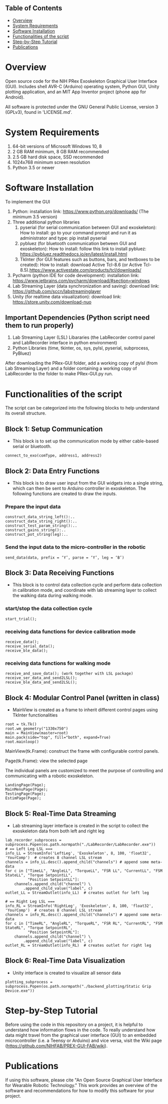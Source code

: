 ## Table of Contents
* [Overview](#Overview)
* [System Requirements](#system-requirements)
* [Software Installation](#software-installation)
* [Functionalities of the script](#functionalities-of-the-script)
* [Step-by-Step Tutorial](#step-by-step-tutorial)
* [Publications](#publications)


# Overview
Open source code for the NIH PRex Exoskeleton Graphical User Interface (GUI). Includes shell AVR-C (Arduino) operating system, Python GUI, Unity plotting application, and an MIT App Inventor project (phone app for Android).

All software is protected under the GNU General Public License, version 3 (GPLv3), found in 'LICENSE.md'. 

# System Requirements
1. 64-bit versions of Microsoft Windows 10, 8
2. 2 GB RAM minimum, 8 GB RAM recommended
3. 2.5 GB hard disk space, SSD recommended
4. 1024x768 minimum screen resolution
5. Python 3.5 or newer

# Software Installation
To implement the GUI 
1. Python: installation link: https://www.python.org/downloads/ (The minimum 3.5 version)
2. Three additional python libraries
   1) pyserial (for serial communication between GUI and exoskeleton): 
      How to install: go to your command prompt and run it as administrator and type: pip install pyserial
   2) pybluez  (for bluetooth communication between GUI and exoskeleton):
      How to install: follow this link to install pybluez: https://pybluez.readthedocs.io/en/latest/install.html
   3) TkInter (for GUI features such as buttons, bars, and textboxes to be created): 
      How to install: download Active Tcl-8.6 (or Active Tcl-8.5).https://www.activestate.com/products/tcl/downloads/
3. Pycharm (python IDE for code development): installation link: https://www.jetbrains.com/pycharm/download/#section=windows
3. Lab Streaming Layer (data synchronization and saving): download link: https://github.com/sccn/labstreaminglayer
4. Unity (for realtime data visualization): download link: https://store.unity.com/download-nuo 

## Important Dependencies (Python script need them to run properly)
1. Lab Streaming Layer (LSL)  Libararies (the LabRecorder control panel and LabRecorder interface in python environment)
2. Python Libraries (time, tkinter, os, sys, pylsl, pyserial, subprocess, PyBluez)

After downloading the PRex-GUI folder, add a working copy of pylsl (from Lab Streaming Layer) and a folder containing a working copy of LabRecorder to the folder to make PRex-GUI.py run.

# Functionalities of the script
The script can be categorized into the following blocks to help understand its overall structure. 

## Block 1: Setup Communication
* This block is to set up the communication mode by either cable-based serial or bluetooth.
```
connect_to_exo(comType, address1, address2)
```

## Block 2: Data Entry Functions
* This block is to draw user input from the GUI widgets into a single string, which can then be sent to Arduino controller in exoskeleton. The following functions are created to draw the inputs. 

### Prepare the input data
```
construct_data_string_left():..
construct_data_string_right():..
construct_test_param_string():..
construct_gains_string():..
construct_pot_string(leg):..
```
### Send the input data to the micro-controller in the robotic
```
send_data(data, prefix = ‘Y’, parse = ‘Y’, leg = ‘B’)
```
## Block 3: Data Receiving Functions
* This block is to control data collection cycle and perform data collection in calibration mode, and coordinate with lab streaming layer to collect the walking data during walking mode. 

### start/stop the data collection cycle
```
start_trial();
```
### receiving data functions for device calibration mode
```
receive_data();
receive_serial_data();
receive_ble_data();
```
### receiving data functions for walking mode
```
receive_and_save_data(); (work together with LSL package)
receive_ser_data_and_send2LSL();
receive_ble_data_and_send2LSL();
```
## Block 4: Modular Control Panel (written in class)

* MainView is created as a frame to inherit different control pages using TkInter functionalities
```
root = tk.Tk()
root.wm_geometry("1330x750")
main = MainView(master=root)
main.pack(side="top", fill="both", expand=True)
root.mainloop()
```

MainView(tk.Frame): construct the frame with configurable control panels.

Page(tk.Frame): view the selected page

The individual panels are customized to meet the purpose of controlling and communicating with a robotic exoskeleton.
```
LandingPage(Page);
MainMenuPage(Page);
TestingPage(Page);
EstimPage(Page);
```
## Block 5: Real-Time Data Streaming

* Lab streaming layer interface is created in the script to collect the exoskeleton data from both left and right leg
```
lab_recorder_subprocess = subprocess.Popen(os.path.normpath("./LabRecorder/LabRecorder.exe"))
# == Left Leg LSL ===
info_LL = StreamInfo('LeftLeg', 'Exoskeleton', 8, 100, 'float32', 'YourComp')  # creates 8 channel LSL stream
channels = info_LL.desc().append_child("channels") # append some meta-data
for c in ["TimeLL", "AngleLL", "TorqueLL", "FSR LL", "CurrentLL", "FSM StateLL", "Torque SetpointLL",
          "Position SetpointLL"]:
    channels.append_child("channel") \
        .append_child_value("label", c)
outlet_LL = StreamOutlet(info_LL)  # creates outlet for left leg

# == Right Leg LSL ===
info_RL = StreamInfo('RightLeg', 'Exoskeleton', 8, 100, 'float32', 'YourComp')  # creates 8 channel LSL stream
channels = info_RL.desc().append_child("channels") # append some meta-data
for c in ["TimeRL", "AngleRL", "TorqueRL", "FSR RL", "CurrentRL", "FSM StateRL", "Torque SetpointRL",
          "Position SetpointRL"]:
    channels.append_child("channel") \
        .append_child_value("label", c)
outlet_RL = StreamOutlet(info_RL)  # creates outlet for right leg
```
## Block 6: Real-Time Data Visualization

* Unity interface is created to visualize all sensor data
```
plotting_subprocess = subprocess.Popen(os.path.normpath("./backend_plotting/Static Grip Device.exe"))
```

# Step-by-Step Tutorial
Before using the code in this repository on a project, it is helpful to understand how information flows in the code. To really understand how data might travel from the graphical user interface (GUI) to an embedded microcontroller (i.e. a Teensy or Arduino) and vice versa, visit the Wiki page (https://github.com/NIHFAB/PREX-GUI-FAB/wiki).


# Publications
If using this software, please cite "An Open Source Graphical User Interface for Wearable Robotic Technology." This work provides an overview of the software and recommendations for how to modify this software for your project. 
